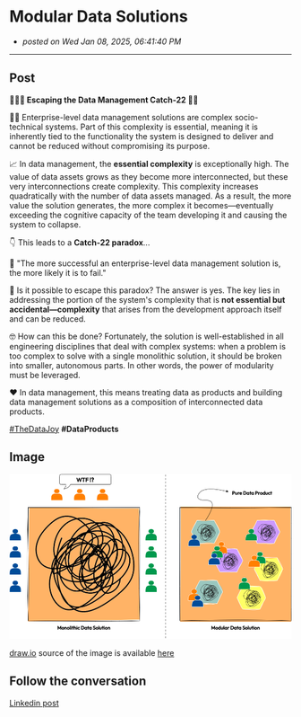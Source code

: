 # Modular Data Solutions

- *posted on Wed Jan 08, 2025, 06:41:40 PM*
---

## Post

**🏃‍♂️‍➡️ Escaping the Data Management Catch-22 🏃‍➡️**

😵‍💫 Enterprise-level data management solutions are complex socio-technical systems. Part of this complexity is essential, meaning it is inherently tied to the functionality the system is designed to deliver and cannot be reduced without compromising its purpose.

📈 In data management, the **essential complexity** is exceptionally high. The value of data assets grows as they become more interconnected, but these very interconnections create complexity. This complexity increases quadratically with the number of data assets managed. As a result, the more value the solution generates, the more complex it becomes—eventually exceeding the cognitive capacity of the team developing it and causing the system to collapse.

👇 This leads to a **Catch-22 paradox**... 

🔴 "The more successful an enterprise-level data management solution is, the more likely it is to fail."

🤔 Is it possible to escape this paradox? The answer is yes. The key lies in addressing the portion of the system's complexity that is **not essential but accidental—complexity** that arises from the development approach itself and can be reduced.

🤓 How can this be done? Fortunately, the solution is well-established in all engineering disciplines that deal with complex systems: when a problem is too complex to solve with a single monolithic solution, it should be broken into smaller, autonomous parts. In other words, the power of modularity must be leveraged.

❤️ In data management, this means treating data as products and building data management solutions as a composition of interconnected data products.
  
[#TheDataJoy](https://www.linkedin.com/feed/hashtag/?keywords=thedatajoy) **#DataProducts**

## Image

![2025-P002-modular-data-solution.png](/images/2025/2025-P002-modular-data-solution.png)

[draw.io](https://app.diagrams.net/) source of the image is available [here](/images/2025/2025.drawio) 

## Follow the conversation

[Linkedin post](https://www.linkedin.com/posts/andreagioia_thedatajoy-dataproducts-activity-7282813725747666945-vzn8)
